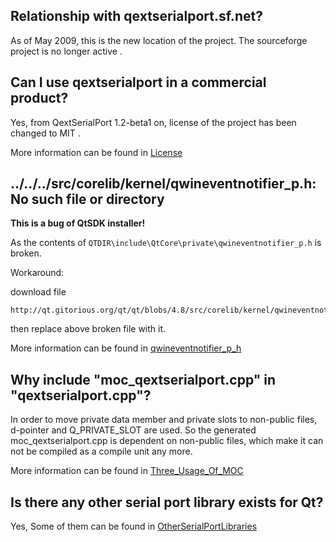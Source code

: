 

## Relationship with qextserialport.sf.net? ##

As of May 2009, this is the new location of the project. The sourceforge project is no longer active .

## Can I use qextserialport in a commercial product? ##
Yes, from QextSerialPort 1.2-beta1 on, license of the project has been changed to MIT .

More information can be found in [License](License.md)

## ../../../src/corelib/kernel/qwineventnotifier\_p.h: No such file or directory ##

**This is a bug of QtSDK installer!**

As the contents of `QTDIR\include\QtCore\private\qwineventnotifier_p.h` is broken.

Workaround:

download file
```
http://qt.gitorious.org/qt/qt/blobs/4.8/src/corelib/kernel/qwineventnotifier_p.h
```
then replace above broken file with it.

More information can be found in [qwineventnotifier\_p\_h](qwineventnotifier_p_h.md)

## Why include "moc\_qextserialport.cpp" in "qextserialport.cpp"? ##
In order to move private data member and private slots to non-public files, d-pointer and Q\_PRIVATE\_SLOT are used.
So the generated moc\_qextserialport.cpp is dependent on non-public files, which make it can not be compiled as a compile unit any more.

More information can be found in [Three\_Usage\_Of\_MOC](Three_Usage_Of_MOC.md)

## Is there any other serial port library exists for Qt? ##

Yes, Some of them can be found in [OtherSerialPortLibraries](OtherSerialPortLibraries.md)